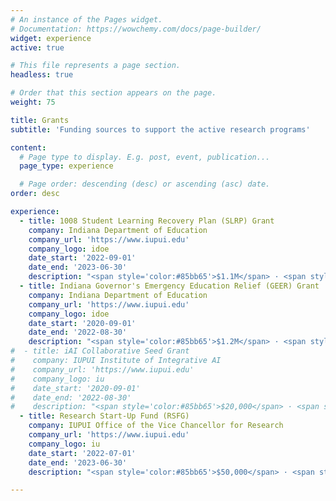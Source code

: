 ```yaml
---
# An instance of the Pages widget.
# Documentation: https://wowchemy.com/docs/page-builder/
widget: experience
active: true

# This file represents a page section.
headless: true

# Order that this section appears on the page.
weight: 75

title: Grants
subtitle: 'Funding sources to support the active research programs'

content:
  # Page type to display. E.g. post, event, publication...
  page_type: experience

  # Page order: descending (desc) or ascending (asc) date.
order: desc

experience:
  - title: 1008 Student Learning Recovery Plan (SLRP) Grant
    company: Indiana Department of Education
    company_url: 'https://www.iupui.edu'
    company_logo: idoe
    date_start: '2022-09-01'
    date_end: '2023-06-30'
    description: "<span style='color:#85bb65'>$1.1M</span> · <span style='color:#741a33'>PI</span> · It Takes A Village: Student Resilience Learning Plan"
  - title: Indiana Governor's Emergency Education Relief (GEER) Grant
    company: Indiana Department of Education
    company_url: 'https://www.iupui.edu'
    company_logo: idoe
    date_start: '2020-09-01'
    date_end: '2022-08-30'
    description: "<span style='color:#85bb65'>$1.2M</span> · <span style='color:#741a33'>PI</span> · Digital Education Hub for Rigorous Remote Learning with Communities"
#  - title: iAI Collaborative Seed Grant
#    company: IUPUI Institute of Integrative AI
#    company_url: 'https://www.iupui.edu'
#    company_logo: iu
#    date_start: '2020-09-01'
#    date_end: '2022-08-30'
#    description: "<span style='color:#85bb65'>$20,000</span> · <span style='color:#741a33'>PI</span> · "
  - title: Research Start-Up Fund (RSFG)
    company: IUPUI Office of the Vice Chancellor for Research
    company_url: 'https://www.iupui.edu'
    company_logo: iu
    date_start: '2022-07-01'
    date_end: '2023-06-30'
    description: "<span style='color:#85bb65'>$50,000</span> · <span style='color:#741a33'>PI</span> ·  Illuminating Third Spaces Between STEM and Intersectionally Marginalized Identities to Co-Construct Multiple STEM Education Pathways"

---
```

